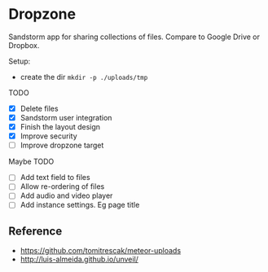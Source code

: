 # Dropzone

Sandstorm app for sharing collections of files. Compare to Google Drive or Dropbox.



Setup:
- create the dir `mkdir -p ./uploads/tmp`

TODO
- [x] Delete files
- [x] Sandstorm user integration
- [x] Finish the layout design
- [x] Improve security
- [ ] Improve dropzone target

Maybe TODO
- [ ] Add text field to files
- [ ] Allow re-ordering of files
- [ ] Add audio and video player
- [ ] Add instance settings. Eg page title

## Reference

- https://github.com/tomitrescak/meteor-uploads
- http://luis-almeida.github.io/unveil/
